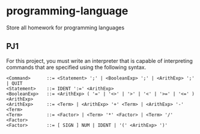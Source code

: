 # programming-language
Store all homework for programming languages

## PJ1 

For this project, you must write an interpreter that is capable of interpreting commands that are specified using the following syntax.
```
<Command>      ::= <Statement> ';' | <BooleanExp> ';' | <ArithExp> ';' | QUIT
<Statement>    ::= IDENT ':=' <ArithExp>
<BooleanExp>   ::= <ArithExp> ( '=' | '<>' | '>' | '<' | '>=' | '<=' ) <ArithExp>
<ArithExp>     ::= <Term> | <ArithExp> '+' <Term> | <ArithExp> '-' <Term>
<Term>         ::= <Factor> | <Term> '*' <Factor> | <Term> '/' <Factor>
<Factor>       ::= [ SIGN ] NUM | IDENT | '(' <ArithExp> ')'
```    
